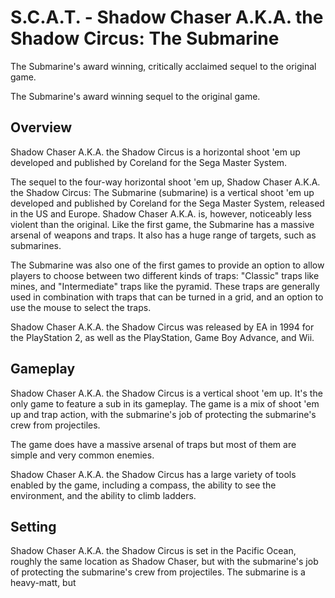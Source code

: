 # S.C.A.T. - Shadow Chaser A.K.A. the Shadow Circus: The Submarine

The Submarine's award winning, critically acclaimed sequel to the original game.

The Submarine's award winning sequel to the original game.

## Overview

Shadow Chaser A.K.A. the Shadow Circus is a horizontal shoot 'em up developed and published by Coreland for the Sega Master System.

The sequel to the four-way horizontal shoot 'em up, Shadow Chaser A.K.A. the Shadow Circus: The Submarine (submarine) is a vertical shoot 'em up developed and published by Coreland for the Sega Master System, released in the US and Europe. Shadow Chaser A.K.A. is, however, noticeably less violent than the original. Like the first game, the Submarine has a massive arsenal of weapons and traps. It also has a huge range of targets, such as submarines.

The Submarine was also one of the first games to provide an option to allow players to choose between two different kinds of traps: "Classic" traps like mines, and "Intermediate" traps like the pyramid. These traps are generally used in combination with traps that can be turned in a grid, and an option to use the mouse to select the traps.

Shadow Chaser A.K.A. the Shadow Circus was released by EA in 1994 for the PlayStation 2, as well as the PlayStation, Game Boy Advance, and Wii.

## Gameplay

Shadow Chaser A.K.A. the Shadow Circus is a vertical shoot 'em up. It's the only game to feature a sub in its gameplay. The game is a mix of shoot 'em up and trap action, with the submarine's job of protecting the submarine's crew from projectiles.

The game does have a massive arsenal of traps but most of them are simple and very common enemies.

Shadow Chaser A.K.A. the Shadow Circus has a large variety of tools enabled by the game, including a compass, the ability to see the environment, and the ability to climb ladders.

## Setting

Shadow Chaser A.K.A. the Shadow Circus is set in the Pacific Ocean, roughly the same location as Shadow Chaser, but with the submarine's job of protecting the submarine's crew from projectiles. The submarine is a heavy-matt, but